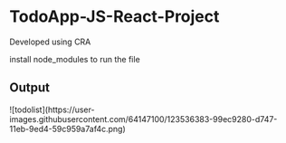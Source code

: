# TodoApp-JS-React-Project
Developed using CRA


install node_modules to run the file
<h2>Output</h2>
![todolist](https://user-images.githubusercontent.com/64147100/123536383-99ec9280-d747-11eb-9ed4-59c959a7af4c.png)
